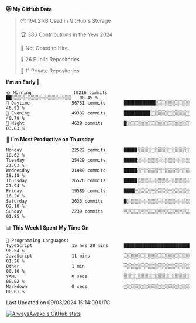 <!--START_SECTION:waka-->
**🐱 My GitHub Data** 

> 📦 164.2 kB Used in GitHub's Storage 
 > 
> 🏆 386 Contributions in the Year 2024
 > 
> 🚫 Not Opted to Hire
 > 
> 📜 26 Public Repositories 
 > 
> 🔑 11 Private Repositories 
 > 
**I'm an Early 🐤** 

```text
🌞 Morning                10216 commits       ██░░░░░░░░░░░░░░░░░░░░░░░   08.45 % 
🌆 Daytime                56751 commits       ████████████░░░░░░░░░░░░░   46.93 % 
🌃 Evening                49332 commits       ██████████░░░░░░░░░░░░░░░   40.79 % 
🌙 Night                  4628 commits        █░░░░░░░░░░░░░░░░░░░░░░░░   03.83 % 
```
📅 **I'm Most Productive on Thursday** 

```text
Monday                   22522 commits       █████░░░░░░░░░░░░░░░░░░░░   18.62 % 
Tuesday                  25429 commits       █████░░░░░░░░░░░░░░░░░░░░   21.03 % 
Wednesday                21989 commits       █████░░░░░░░░░░░░░░░░░░░░   18.18 % 
Thursday                 26526 commits       █████░░░░░░░░░░░░░░░░░░░░   21.94 % 
Friday                   19589 commits       ████░░░░░░░░░░░░░░░░░░░░░   16.20 % 
Saturday                 2633 commits        █░░░░░░░░░░░░░░░░░░░░░░░░   02.18 % 
Sunday                   2239 commits        ░░░░░░░░░░░░░░░░░░░░░░░░░   01.85 % 
```


📊 **This Week I Spent My Time On** 

```text
💬 Programming Languages: 
TypeScript               15 hrs 28 mins      █████████████████████████   98.54 % 
JavaScript               11 mins             ░░░░░░░░░░░░░░░░░░░░░░░░░   01.26 % 
Other                    1 min               ░░░░░░░░░░░░░░░░░░░░░░░░░   00.16 % 
YAML                     0 secs              ░░░░░░░░░░░░░░░░░░░░░░░░░   00.02 % 
Markdown                 0 secs              ░░░░░░░░░░░░░░░░░░░░░░░░░   00.01 % 
```


 Last Updated on 09/03/2024 15:14:09 UTC
<!--END_SECTION:waka-->

[![AlwaysAwake's GitHub stats](https://github-readme-stats.vercel.app/api?username=AlwaysAwake&show_icons=true&theme=github_dark&count_private=true)](https://github.com/AlwaysAwake/AlwaysAwake)
